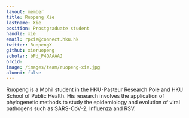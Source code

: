 ```yaml
---
layout: member
title: Ruopeng Xie
lastname: Xie
position: Prostgraduate student
handle: xie
email: rpxie@connect.hku.hk
twitter: RuopengX
github: xieruopeng
scholar: bPd_P4QAAAAJ
orcid: 
image: /images/team/ruopeng-xie.jpg 
alumni: false
---
```


Ruopeng is a Mphil student in the HKU-Pasteur Research Pole and HKU School of Public Health. His research involves the application of phylogenetic methods to study the epidemiology and evolution of viral pathogens such as SARS-CoV-2, Influenza and RSV.
